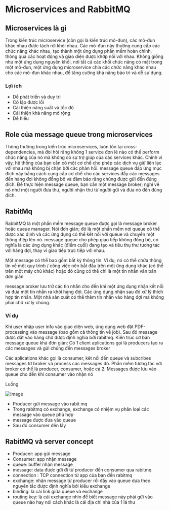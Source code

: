 # Microservices and RabbitMQ

## Microservices là gì
Trong kiến trúc microservice (còn gọi là kiến trúc mô-đun), các mô-đun khác nhau được tách rời khỏi nhau. Các mô-đun này thường cung cấp các chức năng khác nhau, tạo thành một ứng dụng phần mềm hoàn chỉnh, thông qua các hoạt động và giao diện được khớp nối với nhau. Không giống như một ứng dụng nguyên khối, nơi tất cả các khối chức năng có mặt trong một mô-đun, một ứng dụng microservice chia các chức năng khác nhau cho các mô-đun khác nhau, để tăng cường khả năng bảo trì và dễ sử dụng. 

### Lợi ích
- Dễ phát triển và duy trì
- Cô lập được lỗi
- Cải thiện năng suất và tốc độ
- Cải thiện khả năng mở rộng
- Dễ hiểu

## Role của message queue trong microservices
Thông thường trong kiến trúc microservices, luôn tồn tại cross-dependencies, mà đòi hỏi rằng không 1 service đơn lẻ nào có thể  perform chức năng của nó mà không có sự trợ giúp của các services khác. Chính vì vậy, hệ thống của bạn cần có một cơ chế cho phép các dịch vụ giữ liên lạc với nhau mà không bị chặn bởi các phản hồi. message queue đáp ứng mục đích này bằng cách cung cấp cơ chế cho các services đẩy các messages đến hàng đợi không đồng bộ và đảm bảo rằng chúng được gửi đến đúng đích. Để thực hiện message queue, bạn cần một message broker; nghĩ về nó như một người đưa thư, người nhận thư từ người gửi và đưa nó đến đúng đích.

## RabitMq
RabbitMQ là một phần mềm message queue được gọi là message broker hoặc queue manager. Nói đơn giản; đó là một phần mềm nơi queue có thể được xác định và các ứng dụng có thể kết nối với queue và chuyển một thông điệp lên nó. message queue cho phép giao tiếp không đồng bộ, có nghĩa là các ứng dụng khác (điểm cuối) đang tạo và tiêu thụ thư tương tác với hàng đợi, thay vì giao tiếp trực tiếp với nhau.

Một message có thể bao gồm bất kỳ thông tin. Ví dụ, nó có thể chứa thông tin về một quy trình / công việc nên bắt đầu trên một ứng dụng khác (có thể trên một máy chủ khác) hoặc đó cũng có thể chỉ là một tin nhắn văn bản đơn giản

message broker lưu trữ các tin nhắn cho đến khi một ứng dụng nhận kết nối và đưa một tin nhắn ra khỏi hàng đợi. Các ứng dụng nhận sau đó xử lý thích hợp tin nhắn. Một nhà sản xuất có thể thêm tin nhắn vào hàng đợi mà không phải chờ xử lý chúng.

### Ví dụ 
Khi user nhập user info vào giao diện web, ứng dụng web đặt PDF-processing vào message (bao gồm cả thông tin về job). Sau đó message được đặt vào hàng chờ được định nghĩa bởi rabitmq. Kiến trúc cơ bản message queue khá đơn giản: Có 1 client aplications gọi là producers tạo ra các messages và gửi chúng đến messages broker 

Các aplications khác gọi là consumer, kêt nối đến queue và subcribes messages từ broker và process các messages đó. Phần mềm tương tác với broker có thể là producer, consumer, hoặc cả 2. Messages được lưu vào queue cho đến khi consumer vào nhận nó

Luồng

![image](https://user-images.githubusercontent.com/45547213/63631802-4514f800-c656-11e9-8990-62cabdde2399.png)


- Producer gửi message vào rabit mq
- Trong rabitmq có exchange, exchange có nhiệm vụ phân loại các message vào queue phù hợp
- message được đưa vào queue
- Sau đó consumer đến lấy

## RabitMQ và server concept
- Producer: app gửi message
- Consumer: app nhận message
- queue: buffer nhận message
- message: data được gửi đi từ producer đến consumer qua rabitmq
- connection : TCP connection từ app của bạn đến rabitmq
- exchange: nhận message từ producer rồi đẩy vào queue dựa theo nguyên tắc được định nghĩa bởi kiểu exchange 
- binding: là cái link giữa queue và exchange
- routing key: là cái exchange nhìn để biết message này phải gửi vào queue nào hay nói cách khác là cái địa chỉ nhà của 1 lá thư

















































